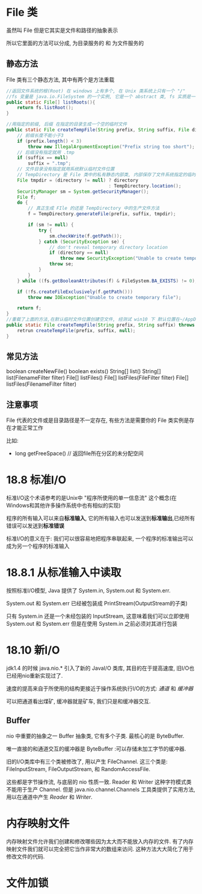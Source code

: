 # File 类

虽然叫 File 但是它其实是文件和路径的抽象表示

所以它里面的方法可以分成, 为目录服务的 和 为文件服务的

## 静态方法

FIle 类有三个静态方法, 其中有两个是方法重载

```java
//返回文件系统的根(Root) 在 windows 上有多个, 在 Unix 类系统上只有一个 "/"
//fs 变量是 java.io.FileSystem 的一个实例, 它是一个 abstract 类, fs 实质是一个子类,不同系统不一样
public static File[] listRoots(){
    return fs.listRoot();
}

//用指定的前缀, 后缀 在指定的目录生成一个空的临时文件
public static File createTempFile(String prefix, String suffix, File directory) throws IOException{
    // 前缀长度不能小于3
    if (prefix.length() < 3)
        throw new IllegalArgumentException("Prefix string too short");
    // 后缀没有指定就用 .tmp
    if (suffix == null)
        suffix = ".tmp";
    // 文件目录没有指定就用系统默认临时文件位置
    // TempDirectory 是 File 类中的私有静态内部类, 内部保存了文件系统指定的临时文件位置, location() 就是返回哪个位置
    File tmpdir = (directory != null) ? directory
                                      : TempDirectory.location();
    SecurityManager sm = System.getSecurityManager();
    File f;
    do {
        // 真正生成 FIle 的还是 TempDirectory 中的生产文件方法
        f = TempDirectory.generateFile(prefix, suffix, tmpdir);

        if (sm != null) {
            try {
                sm.checkWrite(f.getPath());
            } catch (SecurityException se) {
                // don't reveal temporary directory location
                if (directory == null)
                    throw new SecurityException("Unable to create temporary file");
                throw se;
            }
        }
    } while ((fs.getBooleanAttributes(f) & FileSystem.BA_EXISTS) != 0);

    if (!fs.createFileExclusively(f.getPath()))
        throw new IOException("Unable to create temporary file");

    return f;
}
//重载了上面的方法,在默认临时文件位置创建空文件, 经测试 win10 下 默认位置在~/AppData/Local/Temp 文件下
public static File createTempFile(String prefix, String suffix) throws IOException{
    retrun createTempFile(prefix, suffix, null);
}
```

## 常见方法

boolean createNewFile()
boolean exists()
String[] list()
String[] list(FilenameFilter filter)
File[] listFiles()
File[] listFiles(FileFilter filter)
File[] listFiles(FilenameFilter filter)

## 注意事项

File 代表的文件或是目录路径是不一定存在, 有些方法是需要你的 File 类实例是存在才能正常工作

比如:

* long getFreeSpace() // 返回file所在分区的未分配空间

# 18.8 标准I/O

标准I/O这个术语参考的是Unix中 "程序所使用的单一信息流" 这个概念(在Windows和其他许多操作系统中也有相似的实现)

程序的所有输入可以来自**标准输入**, 它的所有输入也可以发送到**标准输出**,已经所有错误可以发送到**标准错误**

标准I/O的意义在于: 我们可以很容易地把程序串联起来, 一个程序的标准输出可以成为另一个程序的标准输入

# 18.8.1 从标准输入中读取

按照标准I/O模型, Java 提供了 System.in, System.out 和 System.err.

System.out 和 System.err 已经被包装成 PrintStream(OutputStream的子类)

只有 System.in 还是一个未经包装的 InputStream, 这意味着我们可以立即使用 System.out 和 System.err 但是在使用
System.in 之前必须对其进行包装

# 18.10 新I/O

jdk1.4 的时候 java.nio.\* 引入了新的 JavaI/O 类库, 其目的在于提高速度, 旧I/O也已经用nio重新实现过了.

速度的提高来自于所使用的结构更接近于操作系统执行I/O的方式: *通道* 和 *缓冲器*

可以把通道看出煤矿, 缓冲器就是矿车, 我们只是和缓冲器交互.

## Buffer

nio 中重要的抽象之一 Buffer 抽象类, 它有多个子类. 最核心的是 ByteBuffer.

唯一直接的和通道交互的缓冲器是 ByteBuffer :可以存储未加工字节的缓冲器.

旧的I/O类库中有三个类被修改了, 用以产生 FileChannel. 这三个类是:
FileInputStream, FileOutputStream, 和 RandomAccessFile.

这些都是字节操作流, 与底层的 nio 性质一致. Reader 和 Writer 这种字符模式类不能用于生产 Channel.
但是 java.nio.channel.Channels 工具类提供了实用方法, 用以在通道中产生 *Reader* 和 *Writer*.

# 内存映射文件

内存映射文件允许我们创建和修改哪些因为太大而不能放入内存的文件.
有了内存映射文件我们就可以完全把它当作非常大的数组来访问.
这种方法大大简化了用于修改文件的代码.

# 文件加锁


